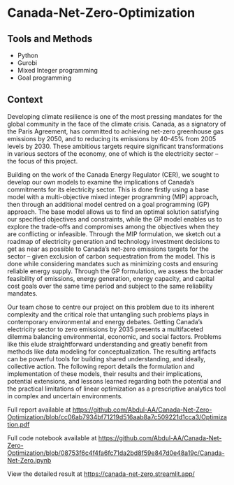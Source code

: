 # Canada-Net-Zero-Optimization

## Tools and Methods
- Python
- Gurobi
- Mixed Integer programming
- Goal programming


## Context
Developing climate resilience is one of the most pressing mandates for the global community in the face
of the climate crisis. Canada, as a signatory of the Paris Agreement, has committed to achieving net-zero
greenhouse gas emissions by 2050, and to reducing its emissions by 40-45% from 2005 levels by 2030.
These ambitious targets require significant transformations in various sectors of the economy, one of
which is the electricity sector – the focus of this project.

Building on the work of the Canada Energy Regulator (CER), we sought to develop our own models
to examine the implications of Canada’s commitments for its electricity sector. This is done firstly
using a base model with a multi-objective mixed integer programming (MIP) approach, then through
an additional model centred on a goal programming (GP) approach. The base model allows us to find
an optimal solution satisfying our specified objectives and constraints, while the GP model enables us
to explore the trade-offs and compromises among the objectives when they are conflicting or infeasible.
Through the MIP formulation, we sketch out a roadmap of electricity generation and technology
investment decisions to get as near as possible to Canada’s net-zero emissions targets for the sector –
given exclusion of carbon sequestration from the model. This is done while considering mandates such
as minimizing costs and ensuring reliable energy supply. Through the GP formulation, we assess the
broader feasibility of emissions, energy generation, energy capacity, and capital cost goals over the same
time period and subject to the same reliability mandates.

Our team chose to centre our project on this problem due to its inherent complexity and the critical
role that untangling such problems plays in contemporary environmental and energy debates. Getting
Canada’s electricity sector to zero emissions by 2035 presents a multifaceted dilemma balancing environmental,
economic, and social factors. Problems like this elude straightforward understanding and greatly
benefit from methods like data modeling for conceptualization. The resulting artifacts can be powerful
tools for building shared understanding, and ideally, collective action.
The following report details the formulation and implementation of these models, their results and
their implications, potential extensions, and lessons learned regarding both the potential and the practical
limitations of linear optimization as a prescriptive analytics tool in complex and uncertain environments.

Full report available at https://github.com/Abdul-AA/Canada-Net-Zero-Optimization/blob/cc06ab7934bf71219d516aab8a7c509221d1cca3/Optimization.pdf


Full code notebook available at https://github.com/Abdul-AA/Canada-Net-Zero-Optimization/blob/08753f6c4f4fa6fc71da2bd8f59e847d0e48a19c/Canada-Net-Zero.ipynb

View the detailed result at https://canada-net-zero.streamlit.app/
